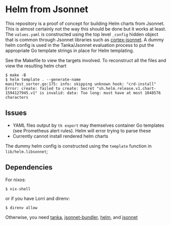 # Helm from Jsonnet

This repository is a proof of concept for building Helm charts from Jsonnet. This is almost certainly not the way this should be done but it works at least.
The `values.yaml` is constructed using the top level `_config` hidden object that is common through Jsonnet libraries such as [cortex-jsonnet](https://github.com/grafana/cortex-jsonnet).
A dummy helm config is used in the Tanka/Jsonnet evaluation process to put the appropriate Go template strings in place for Helm templating.

See the Makefile to view the targets involved. To reconstruct all the files and view the resulting helm chart

```console
$ make -B
$ helm template . --generate-name
manifest_sorter.go:175: info: skipping unknown hook: "crd-install"
Error: create: failed to create: Secret "sh.helm.release.v1.chart-1594127945.v1" is invalid: data: Too long: must have at most 1048576 characters
```

## Issues

- YAML files output by `tk export` may themselves container Go templates (see Prometheus alert rules). Helm will error trying to parse these
- Currently cannot install rendered helm charts

The dummy helm config is constructed using the `template` function in `lib/helm.libsonnet`;

## Dependencies

For nixos:

```console
$ nix-shell
```

or if you have Lorri and direnv:

```console
$ direnv allow
```

Otherwise, you need [tanka](https://github.com/grafana/tanka), [jsonnet-bundler](https://github.com/jsonnet-bundler/jsonnet-bundler), [helm](https://github.com/helm/helm), and [jsonnet](https://github.com/google/go-jsonnet)
